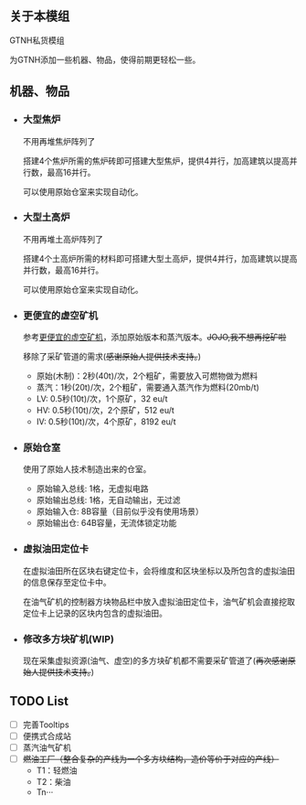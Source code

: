 ## 关于本模组
GTNH私货模组

为GTNH添加一些机器、物品，使得前期更轻松一些。

## 机器、物品
* ### 大型焦炉
  不用再堆焦炉阵列了

  搭建4个焦炉所需的焦炉砖即可搭建大型焦炉，提供4并行，加高建筑以提高并行数，最高16并行。

  可以使用原始仓室来实现自动化。

* ### 大型土高炉
  不用再堆土高炉阵列了

  搭建4个土高炉所需的材料即可搭建大型土高炉，提供4并行，加高建筑以提高并行数，最高16并行。

  可以使用原始仓室来实现自动化。

* ### 更便宜的虚空矿机
  参考[更便宜的虚空矿机](https://github.com/Jonodonozym/CheaperVoidMiners)，添加原始版本和蒸汽版本。~~JOJO,我不想再挖矿啦~~

  移除了采矿管道的需求(~~感谢原始人提供技术支持。~~)
  * 原始(木制)：2秒(40t)/次，2个粗矿，需要放入可燃物做为燃料
  * 蒸汽：1秒(20t)/次，2个粗矿，需要通入蒸汽作为燃料(20mb/t)
  * LV: 0.5秒(10t)/次，1个原矿，32 eu/t
  * HV: 0.5秒(10t)/次，2个原矿，512 eu/t
  * IV: 0.5秒(10t)/次，4个原矿，8192 eu/t

* ### 原始仓室
  使用了原始人技术制造出来的仓室。
  * 原始输入总线: 1格，无虚拟电路
  * 原始输出总线: 1格，无自动输出，无过滤
  * 原始输入仓: 8B容量（目前似乎没有使用场景）
  * 原始输出仓: 64B容量，无流体锁定功能

* ### 虚拟油田定位卡
  在虚拟油田所在区块右键定位卡，会将维度和区块坐标以及所包含的虚拟油田的信息保存至定位卡中。

  在油气矿机的控制器方块物品栏中放入虚拟油田定位卡，油气矿机会直接挖取定位卡上记录的区块内包含的虚拟油田。

* ### 修改多方块矿机(WIP)
  现在采集虚拟资源(油气、虚空)的多方块矿机都不需要采矿管道了(~~再次感谢原始人提供技术支持。~~)

## TODO List
  * [ ] 完善Tooltips
  * [ ] 便携式合成站
  * [ ] 蒸汽油气矿机
  * [ ] ~~燃油工厂（整合复杂的产线为一个多方块结构，造价等价于对应的产线）~~
    * T1：轻燃油
    * T2：柴油
    * Tn···


